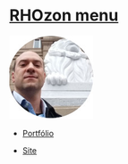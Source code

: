 # [RHOzon menu](https://rhozon.github.io/) 

![](me.jpg)

- [Portfólio](https://rhozon.github.io/PortfolioRodrigo.html) 

- [Site](https://rhozon.github.io/site/)
